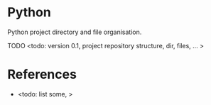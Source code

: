 # Python 

Python project directory and file organisation.

TODO
<todo: version 0.1, project repository structure, dir, files, ... >

# References

* <todo: list some, >
